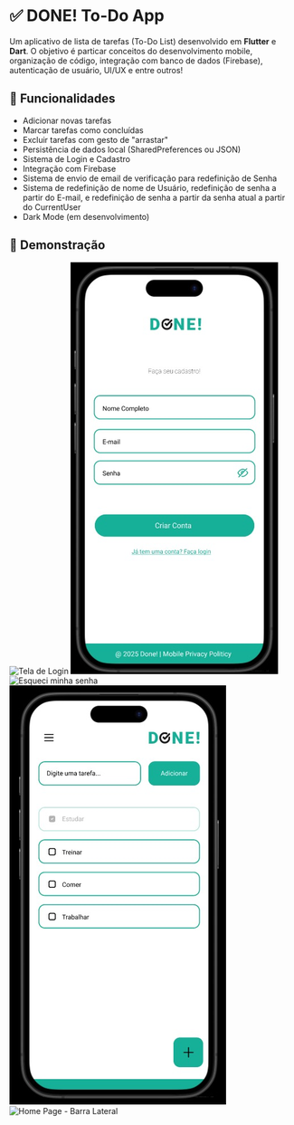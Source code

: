 # ✅ DONE! To-Do App 

Um aplicativo de lista de tarefas (To-Do List) desenvolvido em **Flutter** e **Dart**. O objetivo é particar conceitos do desenvolvimento mobile, organização de código, integração com banco de dados (Firebase), autenticação de usuário, UI/UX e entre outros! 

## 🚀 Funcionalidades 

- Adicionar novas tarefas
- Marcar tarefas como concluídas
- Excluir tarefas com gesto de "arrastar"
- Persistência de dados local (SharedPreferences ou JSON)
- Sistema de Login e Cadastro
- Integração com Firebase
- Sistema de envio de email de verificação para redefinição de Senha
- Sistema de redefinição de nome de Usuário, redefinição de senha a partir do E-mail, e redefinição de senha a partir da senha atual a partir do CurrentUser
- Dark Mode (em desenvolvimento)

## 📱 Demonstração

![Tela de Login](assets/screenshots/DONE!_PáginaDeLogin.jpg)
![Tela de Cadastro de Usuário](assets/screenshots/DONE!_PáginaDeCadastroDeUsuário.jpg)
![Esqueci minha senha](assets/screenshots/DONE!_EsqueciASenha)
![Home Page - Lista de Tarefas](assets/screenshots/DONE!_HomePageListaDeTarefas.jpg)
![Home Page - Barra Lateral](assets/screenshots/DONE!_HomePageBarraLateral,jpg)
